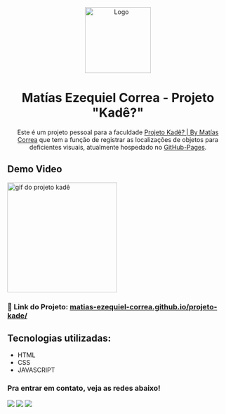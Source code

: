 <div align="center">
  <img alt="Logo" src="https://i.ibb.co/0KpPy8C/kade-logo-1.png" width="150" />
</div>
<h1 align="center">
  Matías Ezequiel Correa - Projeto "Kadê?"
</h1>
<p align="center">
  Este é um projeto pessoal para a faculdade <a href="https://matias-ezequiel-correa.github.io/projeto-kade/" target="_blank">Projeto Kadê? | By Matías Correa</a> que
tem a função de registrar as localizações de objetos para deficientes visuais, atualmente hospedado no <a href="https://github.com/matias-ezequiel-correa">GitHub-Pages</a>.
</p>

## Demo Video <br>
[<img align-item="center" width="250" src="./src/design/projeto-kade-video.gif" alt="gif do projeto kadê">](https://matias-ezequiel-correa.github.io/projeto-kade/)

### 🔗 Link do Projeto: <a href="https://matias-ezequiel-correa.github.io/projeto-kade/" target="_blank">matias-ezequiel-correa.github.io/projeto-kade/</a>

## Tecnologias utilizadas:

 * HTML
 * CSS
 * JAVASCRIPT

 ### Pra entrar em contato, veja as redes abaixo!
 
<div> 
  <a href="https://instagram.com/maticorrea10" target="_blank"><img src="https://img.shields.io/badge/-Instagram-%23E4405F?style=for-the-badge&logo=instagram&logoColor=white" target="_blank"></a>
  <a href = "https://matiasecorrea19@gmail.com"><img src="https://img.shields.io/badge/-Gmail-%23333?style=for-the-badge&logo=gmail&logoColor=white" target="_blank"></a>
  <a href="https://www.linkedin.com/in/matías-ezequiel-correa" target="_blank"><img src="https://img.shields.io/badge/-LinkedIn-%230077B5?style=for-the-badge&logo=linkedin&logoColor=white" target="_blank"></a> 
</div>
